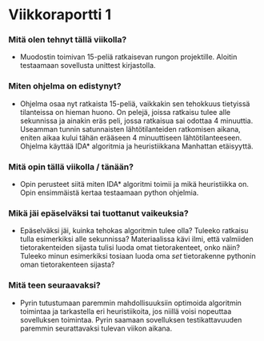 # Viikkoraportti 1

### Mitä olen tehnyt tällä viikolla?
* Muodostin toimivan 15-peliä ratkaisevan rungon projektille. Aloitin testaamaan sovellusta unittest kirjastolla.

### Miten ohjelma on edistynyt?
* Ohjelma osaa nyt ratkaista 15-peliä, vaikkakin sen tehokkuus tietyissä tilanteissa on hieman huono. On pelejä, joissa ratkaisu tulee alle sekunnissa ja ainakin eräs peli, jossa ratkaisua sai odottaa 4 minuuttia. Useamman tunnin satunnaisten lähtötilanteiden ratkomisen aikana, eniten aikaa kului tähän erääseen 4 minuuttiseen lähtötilanteeseen. Ohjelma käyttää IDA* algoritmia ja heuristiikkana Manhattan etäisyyttä.

### Mitä opin tällä viikolla / tänään?
* Opin perusteet siitä miten IDA* algoritmi toimii ja mikä heuristiikka on. Opin ensimmäistä kertaa testaamaan python ohjelmia.

### Mikä jäi epäselväksi tai tuottanut vaikeuksia?
* Epäselväksi jäi, kuinka tehokas algoritmin tulee olla? Tuleeko ratkaisu tulla esimerkiksi alle sekunnissa? Materiaalissa kävi ilmi, että valmiiden tietorakenteiden sijasta tulisi luoda omat tietorakenteet, onko näin? Tuleeko minun esimerkiksi tosiaan luoda oma *set* tietorakenne pythonin oman tietorakenteen sijasta?

### Mitä teen seuraavaksi?
* Pyrin tutustumaan paremmin mahdollisuuksiin optimoida algoritmin toimintaa ja tarkastella eri heuristiikoita, jos niillä voisi nopeuttaa sovelluksen toimintaa. Pyrin saamaan sovelluksen testikattavuuden paremmin seurattavaksi tulevan viikon aikana.